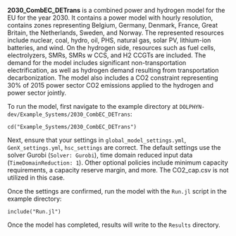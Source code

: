 **2030_CombEC_DETrans** is a combined power and hydrogen model for the EU for the year 2030. It contains a power model with hourly resolution, contains zones representing Belgium, Germany, Denmark, France, Great Britain, the Netherlands, Sweden, and Norway. The represented resources include nuclear, coal, hydro, oil, PHS, natural gas, solar PV, lithium-ion batteries, and wind. On the hydrogen side, resources such as fuel cells, electrolyzers, SMRs, SMRs w CCS, and H2 CCGTs are included. The demand for the model includes significant non-transportation electrification, as well as hydrogen demand resulting from transportation decarbonization. The model also includes a CO2 constraint representing 30% of 2015 power sector CO2 emissions applied to the hydrogen and power sector jointly. 

To run the model, first navigate to the example directory at `DOLPHYN-dev/Example_Systems/2030_CombEC_DETrans`:

`cd("Example_Systems/2030_CombEC_DETrans")`

Next, ensure that your settings in `global_model_settings.yml`, `GenX_settings.yml`, `hsc_settings` are correct. The default settings use the solver Gurobi (`Solver: Gurobi`), time domain reduced input data (`TimeDomainReduction: 1`). Other optional policies include minimum capacity requirements, a capacity reserve margin, and more. The CO2_cap.csv is not utilized in this case.

Once the settings are confirmed, run the model with the `Run.jl` script in the example directory:

`include("Run.jl")`

Once the model has completed, results will write to the `Results` directory.
